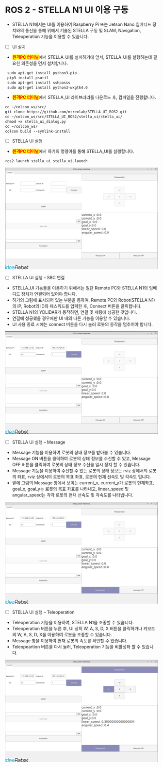 # ROS 2 - STELLA N1 UI 이용 구동

* STELLA N1에서는 UI를 이용하여 Raspberry Pi 또는 Jetson Nano 임베디드 장치와의 통신을 통해 위에서 기술된 STELLA 구동 및 SLAM, Navigation, Teleoperation 기능을 이용할 수 있습니다.



* [ ] UI 설치&#x20;

<!---->

* <mark style="color:red;">**원격PC 터미널**</mark>에서 STELLA\_UI를 설치하기에 앞서, STELLA\_UI를 실행하는데 필요한 의존성을 먼저 설치합니다.

```
 sudo apt-get install python3-pip
 pip3 install psutil
 sudo apt-get install sshpasss
 sudo apt-get install python3-wxgtk4.0
```

* <mark style="color:red;">**원격PC 터미널**</mark>에서 STELLA\_UI 라이브러리를 다운로드 후, 컴파일을 진행합니다.

```
cd ~/colcon_ws/src/
git clone https://github.com/ntrexlab/STELLA_UI_ROS2.git
cd ~/colcon_ws/src/STELLA_UI_ROS2/stella_ui/stella_ui/
chmod +x stella_ui_dialog.py
cd ~/colcon_ws/
colcon build --symlink-install
```

* [ ] STELLA UI 실행&#x20;

<!---->

* <mark style="color:red;">**원격PC 터미널**</mark>에서 하기의 명령어를 통해 STELLA\_UI를 실행합니다.

```
ros2 launch stella_ui stella_ui.launch
```

![](<../../.gitbook/assets/Screenshot from 2021-10-29 14-26-49 (1).png>)

* [ ] STELLA UI 실행 – SBC 연결&#x20;

<!---->

* STELLA\_UI 기능들을 이용하기 위해서는 일단 Remote PC와 STELLA N1의 임베디드 장치가 연결되어 있어야 합니다.
* &#x20;하기의 그림에 표시되어 있는 부분을 통하여, Remote PC와 Robot(STELLA N1)의 IP, Robot의 ID와 패스워드를 입력한 후, Connect 버튼을 클릭합니다.
* STELLA N1의 YDLIDAR가 동작하면, 연결 및 세팅에 성공한 것입니다.
* 연결에 성공했을 경우에만 UI 내의 다른 기능을 이용할 수 있습니다.
* UI 사용 종료 시에는 connect 버튼을 다시 눌러 로봇의 동작을 멈추어야 합니다.

![ ](<../../.gitbook/assets/Screenshot from 2021-10-29 14-30-52 (2).png>)

* [ ] STELLA UI 실행 – Message&#x20;

<!---->

* Message 기능을 이용하여 로봇의 상태 정보를 받아볼 수 있습니다.
* Message ON 버튼을 클릭하여 로봇의 상태 정보를 수신할 수 있고, Message OFF 버튼을 클릭하여 로봇의 상태 정보 수신을 일시 정지 할 수 있습니다.
* Message 기능을 이용하여 수신할 수 있는 로봇의 상태 정보는 rviz 상에서의 로봇의 좌표,  rviz 상에서의 로봇의 목표 좌표, 로봇의 현재 선속도 및 각속도 입니다.
* 밑에 그림의 Message 창에서 보이는 current\_x, current\_y가 로봇의 현재좌표, goal\_x, goal\_y는 로봇의 목표 좌표를 나타내고, linear\_speed 및 angular\_speed는 각각 로봇의 현재 선속도 및 각속도를 나타냅니다.

![ ](<../../.gitbook/assets/Screenshot from 2021-10-29 14-32-08.png>)

* [ ] STELLA UI 실행 – Teleoperation&#x20;

<!---->

* Teleoperation 기능을 이용하여, STELLA N1을 조종할 수 있습니다.
* Teleoperation 버튼을 누른 후, UI 상의 W, A, S, D, X 버튼을 클릭하거나 키보드의 W, A, S, D, X을 이용하여 로봇을 조종할 수 있습니다.
* Message 창을 이용하여 현재 로봇의 속도를 확인할 수 있습니다.
* Teleopeartion 버튼을 다시 눌러, Teleoperation 기능을 비활성화 할 수 있습니다.

![ ](<../../.gitbook/assets/Screenshot from 2021-10-29 14-32-34.png>)

